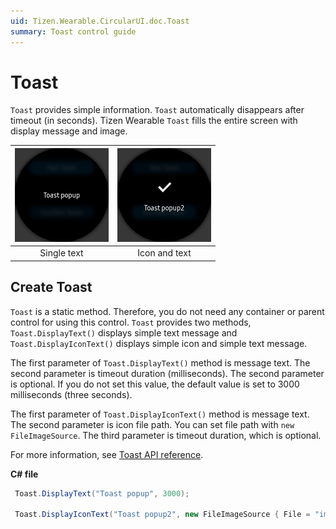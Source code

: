 ```yaml
---
uid: Tizen.Wearable.CircularUI.doc.Toast
summary: Toast control guide
---
```


# Toast
`Toast` provides simple information. `Toast` automatically disappears after timeout (in seconds).
Tizen Wearable `Toast` fills the entire screen with display message and image.

|![toast1](data/toast1.png)|![toast2](data/toast2.png)|
|:---------:|:-----------:|
|Single text|Icon and text|

## Create Toast
`Toast` is a static method. Therefore, you do not need any container or parent control for using this control. `Toast` provides two methods, `Toast.DisplayText()` displays simple text message and `Toast.DisplayIconText()` displays simple icon and simple text message.

The first parameter of `Toast.DisplayText()` method is message text. The second parameter is timeout duration (milliseconds). The second parameter is optional. If you do not set this value, the default value is set to 3000 milliseconds (three seconds).

The first parameter of `Toast.DisplayIconText()` method is message text. The second parameter is icon file path. You can set file path with `new FileImageSource`. The third parameter is timeout duration, which is optional.

For more information, see [Toast  API reference](https://samsung.github.io/Tizen.CircularUI/api/Tizen.Wearable.CircularUI.Forms.Toast.html).

**C# file**
```cs
 Toast.DisplayText("Toast popup", 3000);

 Toast.DisplayIconText("Toast popup2", new FileImageSource { File = "image/tw_ic_popup_btn_check.png" }, 2000);
```
